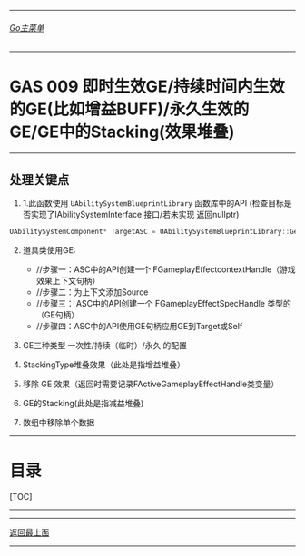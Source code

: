 ___________________________________________________________________________________________
###### [Go主菜单](../MainMenu.md)
___________________________________________________________________________________________

# GAS 009 即时生效GE/持续时间内生效的GE(比如增益BUFF)/永久生效的GE/GE中的Stacking(效果堆叠)

___________________________________________________________________________________________



## 处理关键点

1. 1.此函数使用 `UAbilitySystemBlueprintLibrary` 函数库中的API (检查目标是否实现了IAbilitySystemInterface 接口/若未实现 返回nullptr)
```CPP
UAbilitySystemComponent* TargetASC = UAbilitySystemBlueprintLibrary::GetAbilitySystemComponent(TargetActor);
```

2. 道具类使用GE:
   - //步骤一：ASC中的API创建一个 FGameplayEffectcontextHandle（游戏效果上下文句柄）
   - //步骤二：为上下文添加Source
   - //步骤三： ASC中的API创建一个 FGameplayEffectSpecHandle 类型的（GE句柄）
   - //步骤四：ASC中的API使用GE句柄应用GE到Target或Self

3. GE三种类型 一次性/持续（临时）/永久  的配置
4. StackingType堆叠效果（此处是指增益堆叠）
5. 移除 GE 效果（返回时需要记录FActiveGameplayEffectHandle类变量）
6. GE的Stacking(此处是指减益堆叠)
7. 数组中移除单个数据

___________________________________________________________________________________________

# 目录


[TOC]

___________________________________________________________________________________________





















___________________________________________________________________________________________

[返回最上面](#Go主菜单)

___________________________________________________________________________________________